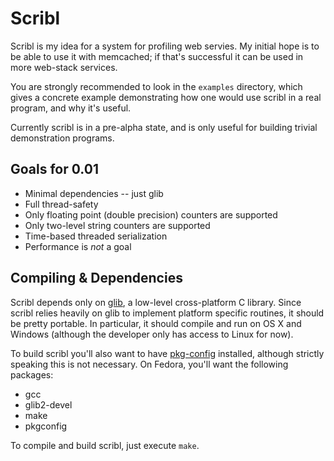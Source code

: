 Scribl
========

Scribl is my idea for a system for profiling web servies. My initial hope is to
be able to use it with memcached; if that's successful it can be used in more
web-stack services.

You are strongly recommended to look in the `examples` directory, which gives a
concrete example demonstrating how one would use scribl in a real program, and
why it's useful.

Currently scribl is in a pre-alpha state, and is only useful for building
trivial demonstration programs.

Goals for 0.01
--------------

* Minimal dependencies -- just glib
* Full thread-safety
* Only floating point (double precision) counters are supported
* Only two-level string counters are supported
* Time-based threaded serialization
* Performance is *not* a goal

Compiling & Dependencies
------------------------

Scribl depends only on [glib](http://www.gtk.org/), a low-level cross-platform C
library. Since scribl relies heavily on glib to implement platform specific
routines, it should be pretty portable. In particular, it should compile and run
on OS X and Windows (although the developer only has access to Linux for now).

To build scribl you'll also want to have
[pkg-config](http://pkg-config.freedesktop.org/) installed, although strictly
speaking this is not necessary. On Fedora, you'll want the following packages:

* gcc
* glib2-devel
* make
* pkgconfig

To compile and build scribl, just execute `make`.
